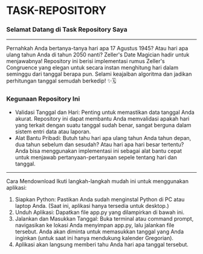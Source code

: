 # TASK-REPOSITORY

### Selamat Datang di Task Repository Saya

---

Pernahkah Anda bertanya-tanya hari apa 17 Agustus 1945? Atau hari apa ulang tahun Anda di tahun 2050 nanti? Zeller's Date Magician hadir untuk menjawabnya! Repository ini berisi implementasi rumus Zeller's Congruence yang elegan untuk secara instan menghitung hari dalam seminggu dari tanggal berapa pun. Selami keajaiban algoritma dan jadikan perhitungan tanggal semudah berkedip! ✨🗓️

### Kegunaan Repository Ini

- Validasi Tanggal dan Hari: Penting untuk memastikan data tanggal Anda akurat. Repository ini dapat membantu Anda memvalidasi apakah hari yang terkait dengan suatu tanggal sudah benar, sangat berguna dalam sistem entri data atau laporan.
- Alat Bantu Pribadi: Butuh tahu hari apa ulang tahun Anda tahun depan, dua tahun sebelum dan sesudah? Atau hari apa hari besar tertentu? Anda bisa menggunakan implementasi ini sebagai alat bantu cepat untuk menjawab pertanyaan-pertanyaan sepele tentang hari dan tanggal.

---

Cara Mendownload 
Ikuti langkah-langkah mudah ini untuk menggunakan aplikasi:

1. Siapkan Python: Pastikan Anda sudah menginstal Python di PC atau laptop Anda. (Saat ini, aplikasi hanya tersedia untuk desktop.)
2. Unduh Aplikasi: Dapatkan file app.py yang dilampirkan di bawah ini.
3. Jalankan dan Masukkan Tanggal: Buka terminal atau command prompt, navigasikan ke lokasi Anda menyimpan app.py, lalu jalankan file tersebut. Anda akan diminta untuk memasukkan tanggal yang Anda inginkan (untuk saat ini hanya mendukung kalender Gregorian).
4. Aplikasi akan langsung memberi tahu Anda hari apa tanggal tersebut.

